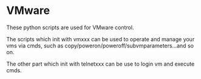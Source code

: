 VMware
======

These python scripts are used for VMware control.

The scripts which init with vmxxx can be used to operate and manage your vms via cmds, such as copy/poweron/poweroff/subvmparameters...and so on.

The other part which init with telnetxxx can be use to login vm and execute cmds.
